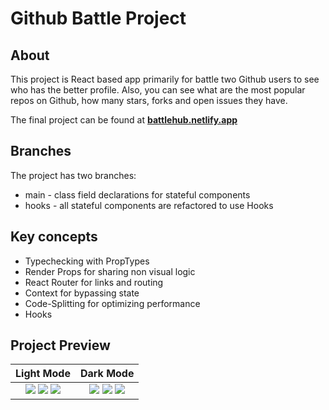 # Github Battle Project

## About

This project is React based app primarily for battle two Github users to see who has the better profile. Also, you can see what are the most popular repos on Github, how many stars, forks and open issues they have.

The final project can be found at **[battlehub.netlify.app](https://battlehub.netlify.app/)**

## Branches

The project has two branches:
* main - class field declarations for stateful components
* hooks - all stateful components are refactored to use Hooks

## Key concepts
* Typechecking with PropTypes
* Render Props for sharing non visual logic
* React Router for links and routing
* Context for bypassing state
* Code-Splitting for optimizing performance
* Hooks

## Project Preview

Light Mode          |  Dark Mode
:-------------------------:|:-------------------------:
![](https://user-images.githubusercontent.com/84224151/119369082-0e00ca00-bcb4-11eb-95a5-2b7331637fd7.png) ![](https://user-images.githubusercontent.com/84224151/119369244-3e486880-bcb4-11eb-84e6-c14599a12b89.png) ![](https://user-images.githubusercontent.com/84224151/119373303-8c5f6b00-bcb8-11eb-8d30-10b2c1cb5987.png) |  ![](https://user-images.githubusercontent.com/84224151/119369166-283aa800-bcb4-11eb-85b8-2a5f0b5d236f.png) ![](https://user-images.githubusercontent.com/84224151/119369296-4c968480-bcb4-11eb-9d1c-779441dc1467.png) ![](https://user-images.githubusercontent.com/84224151/119373316-8ff2f200-bcb8-11eb-89bf-30db6f1fa7b4.png)
